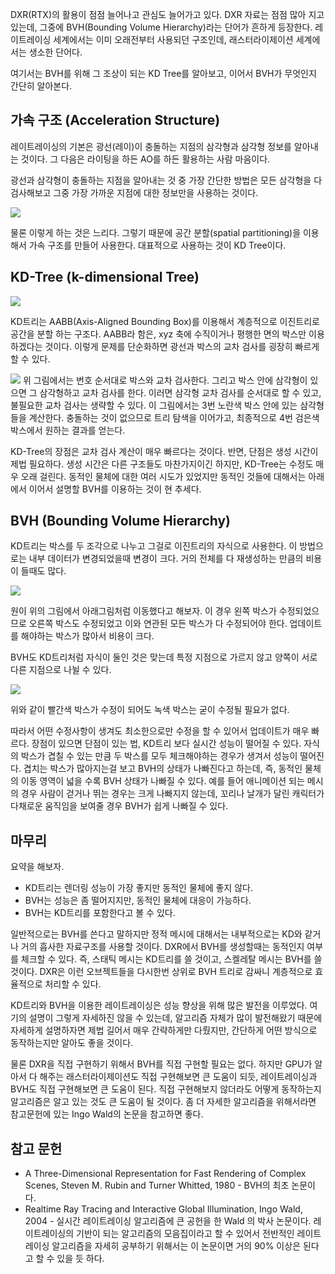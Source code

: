 DXR(RTX)의 활용이 점점 늘어나고 관심도 늘어가고 있다. DXR 자료는 점점 많아 지고 있는데, 그중에 BVH(Bounding Volume Hierarchy)라는 단어가 흔하게 등장한다. 레이트레이싱 세계에서는 이미 오래전부터 사용되던 구조인데, 래스터라이제이션 세계에서는 생소한 단어다.

여기서는 BVH를 위해 그 조상이 되는 KD Tree를 알아보고, 이어서 BVH가 무엇인지 간단히 알아본다.

## 가속 구조 (Acceleration Structure)
레이트레이싱의 기본은 광선(레이)이 충돌하는 지점의 삼각형과 삼각형 정보를 알아내는 것이다. 그 다음은 라이팅을 하든 AO를 하든 활용하는 사람 마음이다.

광선과 삼각형이 충돌하는 지점을 알아내는 것 중 가장 간단한 방법은 모든 삼각형을 다 검사해보고 그중 가장 가까운 지점에 대한 정보만을 사용하는 것이다.

![](https://lh3.googleusercontent.com/FSxQ1H2XF38nLPY_TRitC_Ce-NV-4zzqDOYSXddcU3Vnz4s7FucbHyA2cX5ycCAC5_Mm94bcBesqvxUrIdWz4F_cHHQU4-wgptfkk-o3PxMQkEErhf-dKeN0bHB5wXwYLAin94YfKC3MtRbl7Q_z1Hl3z7YbsGKdVIvbaXu6s1rZqOuZSMD6jB5VnYEsI_XgoSwvMWjU8KaCDii0_Y0-bHbRgs_guqWhA3w-TdvbzuKx-HtmvvqBHREiKj_Q3Ur2L6QX1jChcaWa7hIILUo7ZFLMu6IR_VBd4VmHs9N9JeVHd64_pPSI-NB_FEUndx_O3YGKmTwwLR_J1KoH9mvDZI25tESWggv_dq9bXnsJC6HYyzioTh3uNYYi4moVSudCfQx_wgdpmCnuMLA0NpIrcopHiI2akyXt4wyv02D6CGYTclsTB7nqNDhzSsXzt54yRn7gRSCkLiNOj-DLjQkKw7xxevZp-qc9HgKq8kQc2EtdIBMgqmBEMdJq42KVo4PBsLt6Acddl8LWR5R1c3CXsqNqMMjUP2Rf2RcYjAzsnIzjtTErLT8AN12-C8OtItPUlJ3SPqyZ_IsGFXaNCjYp3DPNMp30YAO1NpiQ-tIadybFEtohYCmW6NVBuyrw79vInS78DB1nKbmFcLfLylPxdkZVn28eDzGF3tHAZledOZXunYoXiafyqB1UtAULr8sEdehzEKbaxU3Ejt6XQCkbNvIEqA=w366-h230-no)

물론 이렇게 하는 것은 느리다. 그렇기 때문에 공간 분할(spatial partitioning)을 이용해서 가속 구조를 만들어 사용한다. 대표적으로 사용하는 것이 KD Tree이다.

## KD-Tree (k-dimensional Tree)
![](https://lh3.googleusercontent.com/fA5sG2QWawfw4axT39kSSErodoooHTdpRCxIo5oxMjtw6GZM3AuintYDdmLJJq9_sZnym39NyE7kHTu9s3wuhHKfwnHywMtHhAYUBBuMYgAHetlOgWBjG9o9MTPvKrct14jwsOdIgLjoIEKKKuMOS5z-kK1zWneZMqZJ2H8kbU32p8mDxZ0-grSTmcj7GgRV4quVn4KCLAKZRdrg-FumzDOd-o-0RzTGOVa703SzahQXButNfRVQUo5c7yAXDhEu4-PIgFQK_w443z_JcKE8j5xxC78mkuPzowwk6PErBriLTirz5zHyNxalvydYJypp8QEkuauS1_3ZQ74_10JvZVBic7kZDlwdsAB95qE_4_gEj0JyZ4fN72Tyld2D0sYjg7k4yvu-hLucBCS8l1fn3FzBOQSJEowme5vgB5c4HZnZCeA-n1gewHHLzGg-sRH9nW5uEWsLAA3s6cCBIjl52J_4aBRBXgBIFnwAXe64mGwQH47Wv3wDScSppsl6r1fyVfrLl8y7AvamK3D9N2axSCt1T4zBiLkLVhRsibEyzCnrSyxMhkGibzDGtU3YAKnI76P_1x0BwX19WJ1fu5mTkzsEza9zktpXWfs4bogESJcwe2ddeA11H-0Kh-NcOhN_8DE1LB_axuCPGWHQUCC9_B1r_pT4PN3aC_MgD3uFQlTK6xJ6PwMs2zlMGdV4lZBpYpAfQl6byb_xBU5SQve8oVmiow=w366-h230-no)

KD트리는 AABB(Axis-Aligned Bounding Box)를 이용해서 계층적으로 이진트리로 공간을 분할 하는 구조다. AABB라 함은, xyz 축에 수직이거나 평행한 면의 박스만 이용하겠다는 것이다. 이렇게 문제를 단순화하면 광선과 박스의 교차 검사를 굉장히 빠르게 할 수 있다.

![](https://lh3.googleusercontent.com/7Yw1xkRMtQtACvnx9uTljll4csQ_vW_Co9rAdwICINT7ZZBqjStYq3s2hsTt3cC95qMm8k-ODDaB0Yro9cd30zQS0oogOyB_tRxcsXKcBXXBX3zyMlKagSknIRzwFds5JjUxZ4uDsv7-qcfN6a9bMOVKMrLkZRg6LA47DEghHwmIs39Y444sCPnTAIZLJswcNyE4J8r7SLaZPXBOdXgQWANh2ch0Ek9nHqqfUOCkSc_YCllaA5amTF15e3VI3KVNOKRVxwKwvXXvtdHtetWl5T4sq3iMGfA9pTN6CVgpAP2eB33G_WbO5OujYLYJO2UjsgYQr6pz-7rAXvfJZqwm7MG4vOkV_6pWvaSuQy0bqeCnrNPg7ClRELA99H1jixqx1z1R37PXH2kkjN5nwkEdWAjhVlLzSLC3rnwt9SbC9CWisGRRMeQtA-fg503qGf_7p-yXGOEdbsFzsFX5RvRIYeFe7_APjXNahhUDxkvNrLrH2bwVrqv78xA_xvM4KCMQeXyt0_jnjlxPoEyohTsJdT9urJPM-FAf3ka2KKAb87dRnNqP23kg0iAO_m9vC5NgLLXgf6N0QwDXxtrVIbuGENE3pcPYCDeHYQxYX7uuJI8xIDQ_DF8k1mqV6CoI_Po24icsDfkvRFwQfQvds6yZMRWPX1ebsxiDsl5JIsR8myyIkI2kjgvPYL4XG0Z5sWucIygW1schA8R-RLP2HHAafAN13Q=w366-h230-no)
위 그림에서는 번호 순서대로 박스와 교차 검사한다. 그리고 박스 안에 삼각형이 있으면 그 삼각형하고 교차 검사를 한다. 이러면 삼각형 교차 검사를 순서대로 할 수 있고, 불필요한 교차 검사는 생략할 수 있다. 이 그림에서는 3번 노란색 박스 안에 있는 삼각형들을 계산한다. 충돌하는 것이 없으므로 트리 탐색을 이어가고, 최종적으로 4번 검은색 박스에서 원하는 결과를 얻는다.

KD-Tree의 장점은 교차 검사 계산이 매우 빠르다는 것이다. 반면, 단점은 생성 시간이 제법 필요하다. 생성 시간은 다른 구조들도 마찬가지이긴 하지만, KD-Tree는 수정도 매우 오래 걸린다. 동적인 물체에 대한 여러 시도가 있었지만 동적인 것들에 대해서는 아래에서 이어서 설명할 BVH를 이용하는 것이 현 추세다.

## BVH (Bounding Volume Hierarchy)
KD트리는 박스를 두 조각으로 나누고 그걸로 이진트리의 자식으로 사용한다. 이 방법으로는 내부 데이터가 변경되었을때 변경이 크다. 거의 전체를 다 재생성하는 만큼의 비용이 들때도 많다.

![](https://lh3.googleusercontent.com/SK05T9QeA0_17Em8ihKHPAS1zPZg5Mq5dPUk4KgBL2emYlwn3aZxI3FWvFz4QyIcw6Iwy92uS9BAsY-xSSPOTu0k30_JfzHReMle47Slc68hnqNjSR2sDx4fONG-dUpT7-vUEDqKu6Mx_e97vyJGeV85L552803A4zR4Bkq6jNSuo2wN5-4F_OBduvYQuf5yagQn1pYRmVQ2gx68cfwP7ar3ATpN-rdNp73Csy8qRUnu6lQ-QF58AbPL8vsWRiETM0L8VGfCvALVgQWREdy9G39F86OsnZQd_YbyRn3ryUL-pItorRTNJwvcp17wcxp9k7wCfIpRrUZTqs1M3eTFAdCr5QAH70VVGsM0e1Zcvg4NXPhC5uTvexCD2y5qhUQcUcd6T3Q2bqwMC5jmqfvIhXKKKZ1XEZri3nWjtlO4evz4e7or1Kq4Ete2XMAs3uDR44IrStdpt7OJBu-vc_jrX5Orf58EYdEOIPcqZcVb3afdtcCPQiTZFgQqq2waVCxI_POC9yOe5kfIgtk7dVGdGhLRetfadyjQDxXBFd-CegIuhXgBN6HWUt-wK1dXPQZOQ-0txOK7SS8RqRUVQZ2HV1f8IGv8KPYZx89N8xzmBJHMdqe_QodeC2JOJV6PX7LuAUJGBq5b5PQDKBMVa0Py5e-ogZr9sWT_EMi_jb_f1TVbd-lZeFTcTssCgjQjDziDNOJDZkTTqlMj0rn5BB7yAirQ_w=w303-h223-no)

원이 위의 그림에서 아래그림처럼 이동했다고 해보자. 이 경우 왼쪽 박스가 수정되었으므로 오른쪽 박스도 수정되었고 이와 연관된 모든 박스가 다 수정되어야 한다. 업데이트를 해야하는 박스가 많아서 비용이 크다.

BVH도 KD트리처럼 자식이 둘인 것은 맞는데 특정 지점으로 가르지 않고 양쪽이 서로 다른 지점으로 나뉠 수 있다.

![](https://lh3.googleusercontent.com/qBsc3ztH75eqMIP873YXTA2XnGI8SED3zBWqWVRydGogv51nhm-s1rv2_xwPEfShGCVOfa5Rfkwk4md_YxjYR5avbF4KVhjOHPiH-KC5g7rfxX2Iq6yYw9Q4YQOaenTjom8x7ayBjrHqLBPnPZozpjQ658BcWNBI-Z9pod3Am049bcD-JdLgHUwGg7XhPW_oEHNSbtjJQcXHyIIglC_h2p0SRXJRkxdrzfm5TmCd3V4z22IkIqhQ-tS1z7Q8Wv1GE4thB8-5My5cu8PLx4-RVOc8J6Zt5pv59CBcgfP5w5MdkGjU67Gwhz1h7DjujPiYf6AWAZevfdY_d9g-wmwlHReAWy0ABqWFqg-EGzWtinvRDK0nthetHxZXPMroWy3uV819mubYWrgQfyKlC-eb_y1qSoTdBoMGRpDUZLeP0dBNEvadIx9gZ4a5EaG05SWUWuG77dZoERGDEOKzSBiCxOkOUj-WKJpeLr-5Ru6YtnHanW2zvfQJVQORdbjd-W_Zc4YkceauBHqO58hRVsYWVDsWIa2rOE_asbvjJs_iQrdRUY9UwiuZAuDElQzJUh3rrJs9LFK_KqNnCsmwxibM5aU5r48b7tbrVjUYHeEfVsNcneP3Mn9mSuvnndsZIJQeRv3wgbnROEDS7e-0bX_Ml-3LV_UNEivNhskFZGJeZMGJsq96N4e5jw9R7E7_9jHgJz4QaziyJVxQ4wUqN-FdpCTxew=w288-h100-no)

위와 같이 빨간색 박스가 수정이 되어도 녹색 박스는 굳이 수정될 필요가 없다.

따라서 어떤 수정사항이 생겨도 최소한으로만 수정을 할 수 있어서 업데이트가 매우 빠르다. 장점이 있으면 단점이 있는 법, KD트리 보다 실시간 성능이 떨어질 수 있다. 자식의 박스가 겹칠 수 있는 만큼 두 박스를 모두 체크해야하는 경우가 생겨서 성능이 떨어진다. 겹치는 박스가 많아지는걸 보고 BVH의 상태가 나빠진다고 하는데, 즉, 동적인 물체의 이동 영역이 넓을 수록 BVH 상태가 나빠질 수 있다. 예를 들어 애니메이션 되는 메시의 경우 사람이 걷거나 뛰는 경우는 크게 나빠지지 않는데, 꼬리나 날개가 달린 캐릭터가 다채로운 움직임을 보여줄 경우 BVH가 쉽게 나빠질 수 있다.

## 마무리
요약을 해보자. 

* KD트리는 렌더링 성능이 가장 좋지만 동적인 물체에 좋지 않다.
* BVH는 성능은 좀 떨어지지만, 동적인 물체에 대응이 가능하다.
* BVH는 KD트리를 포함한다고 볼 수 있다.

일반적으로는 BVH를 쓴다고 말하지만 정적 메시에 대해서는 내부적으로는 KD와 같거나 거의 흡사한 자료구조를 사용할 것이다. DXR에서 BVH를 생성할때는 동적인지 여부를 체크할 수 있다. 즉, 스태틱 메시는 KD트리를 쓸 것이고, 스켈레탈 메시는 BVH를 쓸 것이다. DXR은 이런 오브젝트들을 다시한번 상위로 BVH 트리로 감싸니 계층적으로 효율적으로 처리할 수 있다.

KD트리와  BVH을 이용한 레이트레이싱은 성능 향상을 위해 많은 발전을 이루었다. 여기의 설명이 그렇게 자세하진 않을 수 있는데, 알고리즘 자체가 많이 발전해왔기 때문에 자세하게 설명하자면 제법 길어서 매우 간략하게만 다뤘지만, 간단하게 어떤 방식으로 동작하는지만 알아도 좋을 것이다.

물론 DXR을 직접 구현하기 위해서 BVH를 직접 구현할 필요는 없다. 하지만 GPU가 알아서 다 해주는 래스터라이제이션도 직접 구현해보면 큰 도움이 되듯, 레이트레이싱과 BVH도 직접 구현해보면 큰 도움이 된다. 직접 구현해보지 않더라도 어떻게 동작하는지 알고리즘은 알고 있는 것도 큰 도움이 될 것이다. 좀 더 자세한 알고리즘을 위해서라면 참고문헌에 있는 Ingo Wald의 논문을 참고하면 좋다.

## 참고 문헌
* A Three-Dimensional Representation for Fast Rendering of Complex Scenes, Steven M. Rubin and Turner Whitted, 1980
  \- BVH의 최초 논문이다.
* Realtime Ray Tracing and Interactive Global Illumination, Ingo Wald, 2004
  \- 실시간 레이트레이싱 알고리즘에 큰 공헌을 한 Wald 의 박사 논문이다. 레이트레이싱의 기반이 되는 알고리즘의 모음집이라고 할 수 있어서 전반적인 레이트레이싱 알고리즘을 자세히 공부하기 위해서는 이 논문이면 거의 90% 이상은 된다고 할 수 있을 듯 하다.
